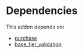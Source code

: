 # Dependencies

This addon depends on:

- [purchase](../../odoo-bringout-oca-ocb-purchase)
- [base_tier_validation](../../odoo-bringout-oca-server-ux-base_tier_validation)
